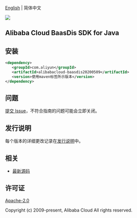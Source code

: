 [English](README.md) | 简体中文

![](https://aliyunsdk-pages.alicdn.com/icons/AlibabaCloud.svg)

## Alibaba Cloud BaasDis SDK for Java

## 安装

```xml
<dependency>
   <groupId>com.aliyun</groupId>
   <artifactId>alibabacloud-baasdis20200509</artifactId>
   <version>使用maven标签所示版本</version>
</dependency>
```

## 问题

[提交 Issue](https://github.com/aliyun/alibabacloud-java-async-sdk/issues/new)，不符合指南的问题可能会立即关闭。

## 发行说明

每个版本的详细更改记录在[发行说明](./ChangeLog.txt)中。

## 相关

- [最新源码](https://github.com/aliyun/alibabacloud-async-java-sdk/)

## 许可证

[Apache-2.0](http://www.apache.org/licenses/LICENSE-2.0)

Copyright (c) 2009-present, Alibaba Cloud All rights reserved.

